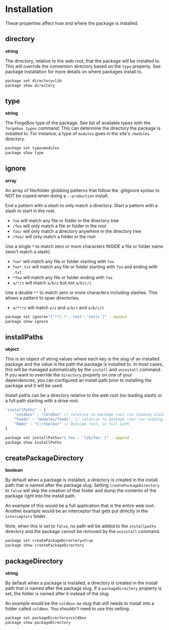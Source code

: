 # Installation

These properties affect how and where the package is installed.  

## directory

**string**

The directory, relative to the web root, that the package will be installed to.  This will override the convention directory based on the `type` property.  See package installation for more details on where packages install to.

```bash
package set directory=lib
package show directory
```

## type

**string**

The ForgeBox type of the package. See list of available types with the `forgebox types` command.  This can determine the directory the package is installed to.  For instance, a type of `modules` goes in the site's `/modules` directory.

```bash
package set type=modules
package show type
```

## ignore

**array**

An array of file/folder globbing patterns that follow the .gitIgnore syntax to NOT be copied when doing a `--production` install.

End a pattern with a slash to only match a directory. Start a pattern with a slash to start in the root.
* `foo` will match any file or folder in the directory tree
* `/foo` will only match a file or folder in the root
* `foo/` will only match a directory anywhere in the directory tree
* `/foo/` will only match a folder in the root

Use a single `*` to match zero or more characters INSIDE a file or folder name (won't match a slash).
* `foo*` will match any file or folder starting with `foo`
* `foo*.txt` will match any file or folder starting with `foo` and ending with `.txt`
* `*foo` will match any file or folder ending with `foo`
* `a/*/z` will match `a/b/z` but not `a/b/c/z`
 
Use a double `**` to match zero or more characters including slashes. This allows a pattern to span directories.
* `a/**/z` will match `a/z` and `a/b/z` and `a/b/c/z`

```bash
package set ignore="['**/.*','test','tests']" --append
package show ignore
```


## installPaths

**object**

This is an object of string values where each key is the slug of an installed package and the value is the path the package is installed to.  In most cases, this will be managed automatically by the `install` and `uninstall` command.  If you want to override the `directory` property on one of your dependencies, you can configured an install path prior to installing the package and it will be used.

Install paths can be a directory relative to the web root (no leading slash) or a full path starting with a drive root.

```javascript
"installPaths" : {
    "coldbox" : "coldbox" // relative to package root (no leading slash)
    "feeds" : "modules/feeds", // relative to package root (no leading slash)
    "Name" : "C:\foo\bar" // Outside root, so full path
}
```

```bash
package set installPaths="{ foo : 'lib/foo' }" --append
package show installPaths
```

## createPackageDirectory

**boolean**

By default when a package is installed, a directory is created in the install path that is named after the package slug.  Setting `createPackageDirectory` to `false` will skip the creation of that folder and dump the contents of the package right into the install path.  

An example of this would be a full application that *is* the entire web root.  Another example would be an interceptor that gets put directly in the `interceptors` folder.

Note, when this is set to `false`, no path will be added to the `installpaths` directory and the package cannot be removed by the `uninstall` command.

```bash
package set createPackageDirectory=true
package show createPackageDirectory
```

## packageDirectory

**string**

By default when a package is installed, a directory is created in the install path that is named after the package slug.  If a `packageDirectory` property is set, the folder is named after it instead of the slug. 

An example would be the `coldbox-be` slug that still needs to install into a folder called `coldbox`.  You shouldn't need to use this setting.

```bash
package set packageDirectory=coldbox
package show packageDirectory
```